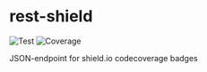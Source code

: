 # rest-shield
![Test](https://github.com/kesecode/rest-shield/workflows/Test/badge.svg)
![Coverage](https://img.shields.io/endpoint?url=https%3A%2F%2Frest.kesecode.io%2Fget%2Fkesecode%2Frest-shield%2Fcoverage)

JSON-endpoint for shield.io codecoverage badges
